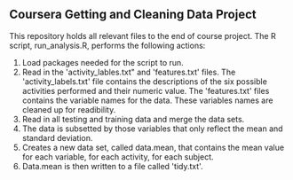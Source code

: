 ## Coursera Getting and Cleaning Data Project

This repository holds all relevant files to the end of course project. The R script, run_analysis.R, performs the following actions:

1) Load packages needed for the script to run.
2) Read in the 'activity_lables.txt" and 'features.txt' files. The 'activity_labels.txt' file contains the descriptions of the six
possible activities performed and their numeric value. The 'features.txt' files contains the variable names for the data. These variables
names are cleaned up for readibility.
3) Read in all testing and training data and merge the data sets.
4) The data is subsetted by those variables that only reflect the mean and standard deviation.
5) Creates a new data set, called data.mean, that contains the mean value for each variable, for each activity, for each subject.
6) Data.mean is then written to a file called 'tidy.txt'.
